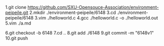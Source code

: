 1.git clone https://github.com/SXU-Opensouce-Association/environment-peipeile.git
2.mkdir ./environment-peipeile/6148
3.cd ./environment-peipeile/6148
3.vim ./helloworld.c
4.gcc ./helloworld.c -o ./helloworld.out
5.vim ./a.md




6.git checkout -b 6148
7.cd ..
8.git add ./6148
9.git commit -m "6148v1"
10.git push
